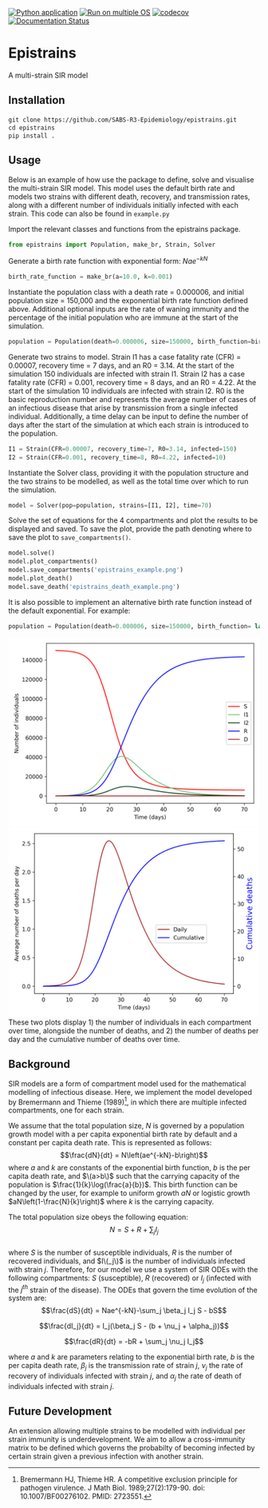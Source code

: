 [![Python application](https://github.com/SABS-R3-Epidemiology/epistrains/actions/workflows/python-app.yml/badge.svg)](https://github.com/SABS-R3-Epidemiology/epistrains/actions/workflows/python-app.yml)
[![Run on multiple OS](https://github.com/SABS-R3-Epidemiology/epistrains/actions/workflows/os-tests.yml/badge.svg)](https://github.com/SABS-R3-Epidemiology/epistrains/actions/workflows/os-tests.yml)
[![codecov](https://codecov.io/gh/SABS-R3-Epidemiology/epistrains/branch/main/graph/badge.svg?token=UEYRNK9UE7)](https://codecov.io/gh/SABS-R3-Epidemiology/epistrains)
[![Documentation Status](https://readthedocs.org/projects/epistrains/badge/?version=latest)](https://epistrains.readthedocs.io/en/latest/?badge=latest)

# Epistrains

A multi-strain SIR model


## Installation

```
git clone https://github.com/SABS-R3-Epidemiology/epistrains.git
cd epistrains
pip install .
```

## Usage

Below is an example of how use the package to define, solve and visualise the multi-strain SIR model. This model uses the default birth rate and models two strains with different death, recovery, and transmission rates, along with a different number of individuals initially infected with each strain. This code can also be found in `example.py`

Import the relevant classes and functions from the epistrains package.
```python
from epistrains import Population, make_br, Strain, Solver
```
Generate a birth rate function with exponential form: $Nae^{-kN}$
``` python
birth_rate_function = make_br(a=10.0, k=0.001)
```
Instantiate the population class with a death rate = 0.000006, and initial population size = 150,000 and the exponential birth rate function defined above. Additional optional inputs are the rate of waning immunity and the percentage of the initial population who are immune at the start of the simulation.
``` python
population = Population(death=0.000006, size=150000, birth_function=birth_rate_function)
```
Generate two strains to model. Strain I1 has a case fatality rate (CFR) = 0.00007, recovery time = 7 days, and an R0 = 3.14. At the start of the simulation 150 individuals are infected with strain I1. Strain I2 has a case fatality rate (CFR) = 0.001, recovery time = 8 days, and an R0 = 4.22. At the start of the simulation 10 individuals are infected with strain I2.
R0 is the basic reproduction number and represents the average number of cases of an infectious disease that arise by transmission from a single infected individual.
Additionally, a time delay can be input to define the number of days after the start of the simulation at which each strain is introduced to the population.
```python
I1 = Strain(CFR=0.00007, recovery_time=7, R0=3.14, infected=150)
I2 = Strain(CFR=0.001, recovery_time=8, R0=4.22, infected=10)
```
Instantiate the Solver class, providing it with the population structure and the two strains to be modelled, as well as the total time over which to run the simulation.
```python
model = Solver(pop=population, strains=[I1, I2], time=70)
```
Solve the set of equations for the 4 compartments and plot the results to be displayed and saved. To save the plot, provide the path denoting where to save the plot to `save_compartments()`.
```python
model.solve()
model.plot_compartments()
model.save_compartments('epistrains_example.png')
model.plot_death()
model.save_death('epistrains_death_example.png')
```

It is also possible to implement an alternative birth rate function instead of the default exponential. For example:
```python
population = Population(death=0.000006, size=150000, birth_function= lambda N: 0.0005*N)
```

![Example output 1](https://github.com/SABS-R3-Epidemiology/epistrains/blob/e39e3543788219b74c05d3ed875a54d288c9431a/epistrains_example.png)
![Example output 2](https://github.com/SABS-R3-Epidemiology/epistrains/blob/e39e3543788219b74c05d3ed875a54d288c9431a/epistrains_death_example.png)
These two plots display 1) the number of individuals in each compartment over time, alongside the number of deaths, and 2) the number of deaths per day and the cumulative number of deaths over time.
## Background

SIR models are a form of compartment model used for the mathematical modelling of infectious disease. Here, we implement the model developed by Bremermann and Thieme (1989)[^1], in which there are multiple infected compartments, one for each strain.

We assume that the total population size, $N$ is governed by a population growth model with a per capita exponential birth rate by default and a constant per capita death rate. This is represented as follows:
$$\frac{dN}{dt} = N\left(ae^{-kN}-b\right)$$
where $a$ and $k$ are constants of the exponential birth function, $b$ is the per capita death rate, and $\(a>b\)$ such that the carrying capacity of the population is $\frac{1}{k}\log(\frac{a}{b})$. This birth function can be changed by the user, for example to uniform growth $aN$ or logistic growth $aN\left(1-\frac{N}{k}\right)$ where $k$ is the carrying capacity.  

The total population size obeys the following equation:
$$N = S + R + \sum_{j} I_j$$  
where $S$ is the number of susceptible individuals, $R$ is the number of recovered individuals, and $I\(_j\)$ is the number of individuals infected with strain $j$.
Therefore, for our model we use a system of SIR ODEs with the following compartments: $S$ (susceptible), $R$ (recovered) or $I_j$ (infected with the $j^{th}$ strain of the disease). The ODEs that govern the time evolution of the system are:  
$$\frac{dS}{dt} = Nae^{-kN}-\sum_j \beta_j I_j S - bS$$

$$\frac{dI_j}{dt} = I_j(\beta_j S - (b + \nu_j + \alpha_j))$$

$$\frac{dR}{dt} = -bR + \sum_j \nu_j I_j$$

where $a$ and $k$ are parameters relating to the exponential birth rate, $b$ is the per capita death rate, $\beta_j$ is the transmission rate of strain $j$, $\nu_j$ the rate of recovery of individuals infected with strain $j$, and $\alpha_j$ the rate of death of individuals infected with strain $j$.


[^1]: Bremermann HJ, Thieme HR. A competitive exclusion principle for pathogen virulence. J Math Biol. 1989;27(2):179-90. doi: 10.1007/BF00276102. PMID: 2723551.

## Future Development

An extension allowing multiple strains to be modelled with individual per strain immunity is underdevelopment.
We aim to allow a cross-immunity matrix to be defined which governs the probabilty of becoming infected by certain strain given a previous infection with another strain.
